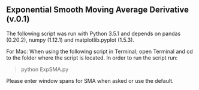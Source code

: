 ## Exponential Smooth Moving Average Derivative (v.0.1)

The following script was run with Python 3.5.1 and depends on pandas (0.20.2),
numpy (1.12.1) and matplotlib.pyplot (1.5.3).

For Mac:
When using the following script in Terminal; open Terminal and cd to
the folder where the script is located. In order to run the script
run:

> python ExpSMA.py

Please enter window spans for SMA when asked or use the default.